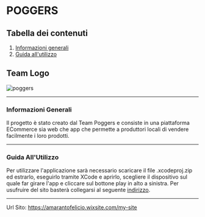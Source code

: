 # POGGERS
##  Tabella dei contenuti
1. [Informazioni generali](#Informazioni-Generali)
2. [Guida all'utilizzo](#Guida-Utilizzo)


## Team Logo
![poggers](https://user-images.githubusercontent.com/83781117/134762588-2759603b-e126-4773-b1ed-c976d1f63e53.gif)
***
### Informazioni Generali
Il progetto è stato creato dal Team Poggers e consiste in una piattaforma ECommerce sia web che app che permette a produttori locali di vendere facilmente i loro prodotti.
***
### Guida  All'Utilizzo
Per utilizzare l'applicazione sarà necessario scaricare il file .xcodeproj.zip ed estrarlo, eseguirlo tramite XCode e aprirlo, scegliere il dispositivo sul quale far girare l'app e cliccare sul bottone play in alto a sinistra.
Per usufruire del sito basterà collegarsi al seguente [indirizzo](https://amarantofelicio.wixsite.com/my-site).
***
Url Sito: https://amarantofelicio.wixsite.com/my-site
